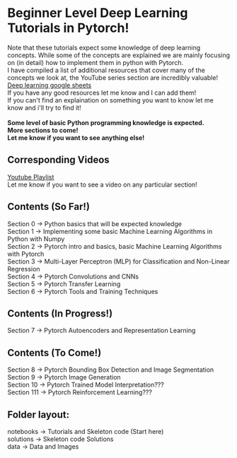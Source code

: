 # Beginner Level Deep Learning Tutorials in Pytorch! <br>
Note that these tutorials expect some knowledge of deep learning concepts. While some of the concepts are explained we are mainly focusing on (in detail) how to implement them in python with Pytorch.<br>
I have compiled a list of additional resources that cover many of the concepts we look at, the YouTube series section are incredibly valuable!<br>
[Deep learning google sheets](https://docs.google.com/spreadsheets/d/1WNJmgsVrLqH522yQ47euqAuO83a4WvJe/edit?usp=sharing&ouid=115240163501200760663&rtpof=true&sd=true)<br>
If you have any good resources let me know and I can add them!<br>
If you can't find an explaination on something you want to know let me know and i'll try to find it!<br>
<br>
<b>Some level of basic Python programming knowledge is expected.</b><br>
<b>More sections to come! </b><br>
<b>Let me know if you want to see anything else! </b><br>

## Corresponding Videos
[Youtube Playlist](https://youtube.com/playlist?list=PLN8j_qfCJpNhhY26TQpXC5VeK-_q3YLPa&si=bMjdMvuVIX8X0yTz)<br>
Let me know if you want to see a video on any particular section!

## Contents (So Far!)
Section 0 -> Python basics that will be expected knowledge<br>
Section 1 -> Implementing some basic Machine Learning Algorithms in Python with Numpy<br>
Section 2 -> Pytorch intro and basics, basic Machine Learning Algorithms with Pytorch<br>
Section 3 -> Multi-Layer Perceptron (MLP) for Classification and Non-Linear Regression<br>
Section 4 -> Pytorch Convolutions and CNNs <br>
Section 5 -> Pytorch Transfer Learning <br>
Section 6 -> Pytorch Tools and Training Techniques <br>

## Contents (In Progress!)
Section 7 -> Pytorch Autoencoders and Representation Learning <br>

## Contents (To Come!)
Section 8 -> Pytorch Bounding Box Detection and Image Segmentation <br>
Section 9 -> Pytorch Image Generation <br>
Section 10 -> Pytorch Trained Model Interpretation??? <br>
Section 111 -> Pytorch Reinforcement Learning??? <br>

## Folder layout:
notebooks -> Tutorials and Skeleton code (Start here)<br>
solutions -> Skeleton code Solutions<br>
data -> Data and Images<br>
